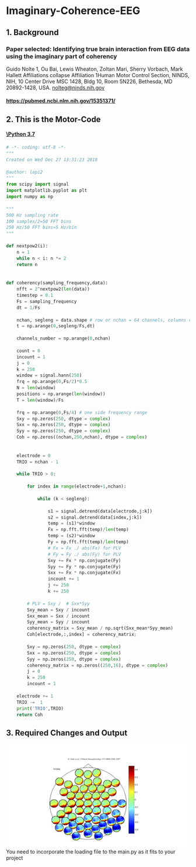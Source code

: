 # Imaginary-Coherence-EEG

## 1. Background
### Paper selected: Identifying true brain interaction from EEG data using the imaginary part of coherency
Guido Nolte 1, Ou Bai, Lewis Wheaton, Zoltan Mari, Sherry Vorbach, Mark Hallett
Affiliations collapse
Affiliation 1Human Motor Control Section, NINDS, NIH, 10 Center Drive MSC 1428, Bldg 10, Room 5N226, Bethesda, MD 20892-1428, USA. nolteg@ninds.nih.gov

#### https://pubmed.ncbi.nlm.nih.gov/15351371/

## 2. This is the Motor-Code 
#### [\Python 3.7](https://https://www.python.org/) 

```python
# -*- coding: utf-8 -*-
"""
Created on Wed Dec 27 13:31:23 2018

@author: lapi2
"""
from scipy import signal
import matplotlib.pyplot as plt
import numpy as np

"""
500 Hz sampling rate
100 samples/2=50 FFT bins
250 Hz/50 FFT bins≃5 Hz/bin
"""

def nextpow2(i):
    n = 1
    while n < i: n *= 2
    return n


def coherency(sampling_frequency,data):
    nfft = 2^nextpow2(len(data))
    timestep = 0.1
    Fs = sampling_frequency 
    dt = 1/Fs

    nchan, segleng = data.shape # row or nchan = 64 channels, columns or segleng = all sampling points
    t = np.arange(0,segleng/Fs,dt) 

    channels_number = np.arange(0,nchan)

    count = 0
    incount = 1
    j = 0
    k = 250
    window = signal.hann(250)
    frq = np.arange(0,Fs/2)*0.5
    N = len(window)
    positions = np.arange(len(window))
    T = len(window)/Fs

    frq = np.arange(0,Fs/4) # one side frequency range
    Sxy = np.zeros(250, dtype = complex)
    Sxx = np.zeros(250, dtype = complex)
    Syy = np.zeros(250, dtype = complex)
    Coh = np.zeros((nchan,250,nchan), dtype = complex)


    electrode = 0
    TRIO = nchan - 1 
    
    while TRIO > 0:
        
        for index in range(electrode+1,nchan):
            
            while (k < segleng):
                
                s1 = signal.detrend(data[electrode,j:k])
                s2 = signal.detrend(data[index,j:k])
                temp = (s1)*window
                Fx = np.fft.fft(temp)/len(temp)
                temp = (s2)*window        
                Fy = np.fft.fft(temp)/len(temp)
                # Fx = Fx ./ abs(Fx) for PLV
                # Fy = Fy ./ abs(Fy) for PLV
                Sxy += Fx * np.conjugate(Fy)
                Syy += Fy * np.conjugate(Fy)
                Sxx += Fx * np.conjugate(Fx)
                incount += 1
                j += 250
                k += 250
                
        # PLV = Sxy /  # Sxx*Syy
        Sxy_mean = Sxy / incount
        Sxx_mean = Sxx / incount
        Syy_mean = Syy / incount
        coherency_matrix = Sxy_mean / np.sqrt(Sxx_mean*Syy_mean)
        Coh[electrode,:,index] = coherency_matrix;
            
        Sxy = np.zeros(250, dtype = complex)
        Sxx = np.zeros(250, dtype = complex)
        Syy = np.zeros(250, dtype = complex)
        coherency_matrix = np.zeros((250,16), dtype = complex)
        j = 0
        k = 250
        incount = 1
        
    electrode += 1
    TRIO -=  1
    print('TRIO',TRIO)
    return Coh
```
## 3. Required Changes and Output
![](coherency.jpg)
You need to incorporate the loading file to the main.py as it fits to your project
